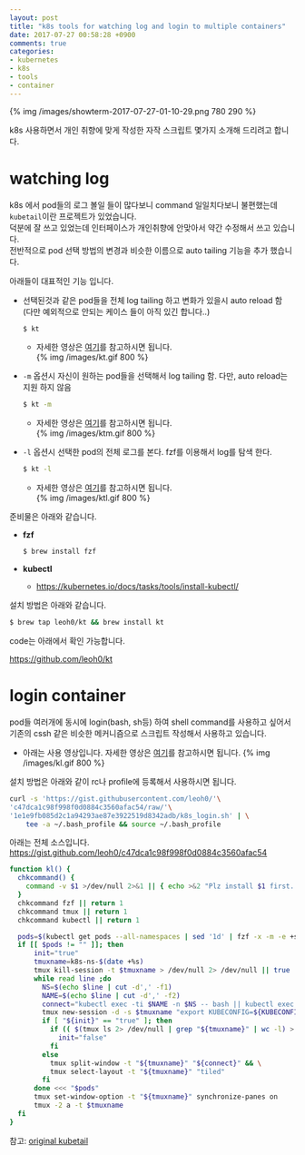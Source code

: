 ```yaml
---
layout: post
title: "k8s tools for watching log and login to multiple containers"
date: 2017-07-27 00:58:28 +0900
comments: true
categories: 
- kubernetes
- k8s
- tools
- container
---
```


{% img /images/showterm-2017-07-27-01-10-29.png 780 290 %}

k8s 사용하면서 개인 취향에 맞게 작성한 자작 스크립트 몇가지 소개해 드리려고 합니다.

# watching log

k8s 에서 pod들의 로그 볼일 들이 많다보니 command 일일치다보니 불편했는데 `kubetail`이란 프로젝트가 있었습니다.    
덕분에 잘 쓰고 있었는데 인터페이스가 개인취향에 안맞아서 약간 수정해서 쓰고 있습니다.    
전반적으로 pod 선택 방법의 변경과 비슷한 이름으로 auto tailing 기능을 추가 했습니다.    

아래들이 대표적인 기능 입니다.

* 선택된것과 같은 pod들을 전체 log tailing 하고 변화가 있을시 auto reload 함    
  (다만 예외적으로 안되는 케이스 들이 아직 있긴 합니다..)

  ```bash
  $ kt
  ```
  * 자세한 영상은 [여기](http://showterm.io/df8a9f96e761012d3bb2c)를 참고하시면 됩니다.    
  {% img /images/kt.gif 800 %}

* `-m` 옵션시 자신이 원하는 pod들을 선택해서 log tailing 함. 다만, auto reload는 지원 하지 않음

  ```bash
  $ kt -m
  ```
  * 자세한 영상은 [여기](http://showterm.io/f4ab6a8ed080700ece976)를 참고하시면 됩니다.    
  {% img /images/ktm.gif 800 %}

* `-l` 옵션시 선택한 pod의 전체 로그를 본다. fzf를 이용해서 log를 탐색 한다.

  ```bash
  $ kt -l
  ```
  * 자세한 영상은 [여기](http://showterm.io/6381c317d2e42920c0227)를 참고하시면 됩니다.    
  {% img /images/ktl.gif 800 %}

준비물은 아래와 같습니다.

* **fzf**

  ```bash
  $ brew install fzf
  ```
* **kubectl**
  * https://kubernetes.io/docs/tasks/tools/install-kubectl/


설치 방법은 아래와 같습니다.

```bash
$ brew tap leoh0/kt && brew install kt
```

code는 아래에서 확인 가능합니다.

https://github.com/leoh0/kt

# login container

pod들 여러개에 동시에 login(bash, sh등) 하여 shell command를 사용하고 싶어서
기존의 cssh 같은 비슷한 메커니즘으로 스크립트 작성해서 사용하고 있습니다.

* 아래는 사용 영상입니다. 자세한 영상은 [여기](http://showterm.io/c58f9999d3ee6db03aa81)를 참고하시면 됩니다.
{% img /images/kl.gif 800 %}

설치 방법은 아래와 같이 rc나 profile에 등록해서 사용하시면 됩니다.
```bash
curl -s 'https://gist.githubusercontent.com/leoh0/'\
'c47dca1c98f998f0d0884c3560afac54/raw/'\
'1e1e9fb085d2c1a94293ae87e3922519d8342adb/k8s_login.sh' | \
    tee -a ~/.bash_profile && source ~/.bash_profile
```

아래는 전체 소스입니다.
https://gist.github.com/leoh0/c47dca1c98f998f0d0884c3560afac54
``` bash
function kl() {
  chkcommand() {
    command -v $1 >/dev/null 2>&1 || { echo >&2 "Plz install $1 first. Aborting."; return 1; }
  }
  chkcommand fzf || return 1
  chkcommand tmux || return 1
  chkcommand kubectl || return 1

  pods=$(kubectl get pods --all-namespaces | sed '1d' | fzf -x -m -e +s --reverse --bind=left:page-up,right:page-down --no-mouse | awk '{print $1","$2}');
  if [[ $pods != "" ]]; then
      init="true"
      tmuxname=k8s-ns-$(date +%s)
      tmux kill-session -t $tmuxname > /dev/null 2> /dev/null || true
      while read line ;do
        NS=$(echo $line | cut -d',' -f1)
        NAME=$(echo $line | cut -d',' -f2)
        connect="kubectl exec -ti $NAME -n $NS -- bash || kubectl exec -ti $NAME -n $NS -- sh "
        tmux new-session -d -s $tmuxname "export KUBECONFIG=${KUBECONFIG}; $connect"
        if [ "${init}" == "true" ]; then
          if (( $(tmux ls 2> /dev/null | grep "${tmuxname}" | wc -l) > 0 )) ; then
            init="false"
          fi
        else
          tmux split-window -t "${tmuxname}" "${connect}" && \
          tmux select-layout -t "${tmuxname}" "tiled"
        fi
      done <<< "$pods"
      tmux set-window-option -t "${tmuxname}" synchronize-panes on
      tmux -2 a -t $tmuxname
  fi
}
```

참고: [original kubetail](https://github.com/johanhaleby/kubetail)
